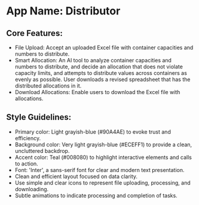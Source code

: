 # **App Name**: Distributor

## Core Features:

- File Upload: Accept an uploaded Excel file with container capacities and numbers to distribute.
- Smart Allocation: An AI tool to analyze container capacities and numbers to distribute, and decide an allocation that does not violate capacity limits, and attempts to distribute values across containers as evenly as possible.  User downloads a revised spreadsheet that has the distributed allocations in it.
- Download Allocations: Enable users to download the Excel file with allocations.

## Style Guidelines:

- Primary color: Light grayish-blue (#90A4AE) to evoke trust and efficiency.
- Background color: Very light grayish-blue (#ECEFF1) to provide a clean, uncluttered backdrop.
- Accent color: Teal (#008080) to highlight interactive elements and calls to action.
- Font: 'Inter', a sans-serif font for clear and modern text presentation.
- Clean and efficient layout focused on data clarity.
- Use simple and clear icons to represent file uploading, processing, and downloading.
- Subtle animations to indicate processing and completion of tasks.